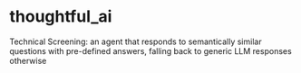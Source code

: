 # thoughtful_ai
Technical Screening: an agent that responds to semantically similar questions with pre-defined answers, falling back to generic LLM responses otherwise
